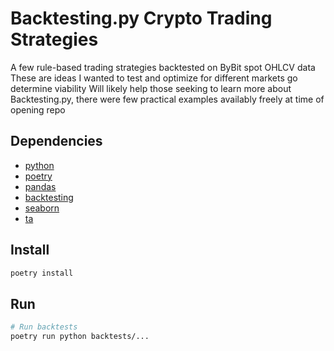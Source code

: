 # Backtesting.py Crypto Trading Strategies

A few rule-based trading strategies backtested on ByBit spot OHLCV data
These are ideas I wanted to test and optimize for different markets go determine viability
Will likely help those seeking to learn more about Backtesting.py, there were few practical examples availably freely at time of opening repo

## Dependencies

- [python](https://www.python.org/downloads/)
- [poetry](https://python-poetry.org/)
- [pandas](https://pandas.pydata.org/)
- [backtesting](https://kernc.github.io/backtesting.py/)
- [seaborn](https://seaborn.pydata.org/)
- [ta](https://pypi.org/project/ta/)

## Install

```bash
poetry install
```

## Run

```bash
# Run backtests
poetry run python backtests/...
```
